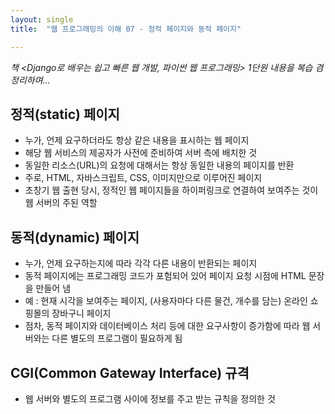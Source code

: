 ```yaml
---
layout: single
title:  "웹 프로그래밍의 이해 07 - 정적 페이지와 동적 페이지"

---
```


*책 <Django로 배우는 쉽고 빠른 웹 개발, 파이썬 웹 프로그래밍> 1단원 내용을 복습 겸 정리하며...*

## 정적(static) 페이지

* 누가, 언제 요구하더라도 항상 같은 내용을 표시하는 웹 페이지
* 해당 웹 서비스의 제공자가 사전에 준비하여 서버 측에 배치한 것
* 동일한 리소스(URL)의 요청에 대해서는 항상 동일한 내용의 페이지를 반환
* 주로, HTML, 자바스크립트, CSS, 이미지만으로 이루어진 페이지
* 초창기 웹 출현 당시, 정적인 웹 페이지들을 하이퍼링크로 연결하여 보여주는 것이 웹 서버의 주된 역할

## 동적(dynamic) 페이지

* 누가, 언제 요구하는지에 따라 각각 다른 내용이 반환되는 페이지
* 동적 페이지에는 프로그래밍 코드가 포험되어 있어 페이지 요청 시점에 HTML 문장을 만들어 냄
* 예 : 현재 시각을 보여주는 페이지, (사용자마다 다른 물건, 개수를 담는) 온라인 쇼핑몰의 장바구니 페이지
* 점차, 동적 페이지와 데이터베이스 처리 등에 대한 요구사항이 증가함에 따라 웹 서버와는 다른 별도의 프로그램이 필요하게 됨

## CGI(Common Gateway Interface) 규격

* 웹 서버와 별도의 프로그램 사이에 정보를 주고 받는 규칙을 정의한 것



